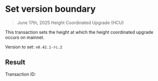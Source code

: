 # Set version boundary
> June 17th, 2025 Height Coordinated Upgrade (HCU)

This transaction sets the height at which the height coordinated upgrade occurs on mainnet.

Version to set: `v0.42.1-rc.2`

## Result

Transaction ID:
